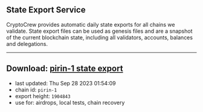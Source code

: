 ## State Export Service
CryptoCrew provides automatic daily state exports for all chains we validate. State export files can be used as genesis files and are a snapshot of the current blockchain state, including all validators, accounts, balances and delegations.

---
**Download: [pirin-1 state export](https://dl.ccvalidators.com/SERVICE/nolus/pirin-1_export_1904843.json)**
---

- last updated: Thu Sep 28 2023 01:54:09
- chain id: `pirin-1`
- export height: `1904843`
- use for: airdrops, local tests, chain recovery
